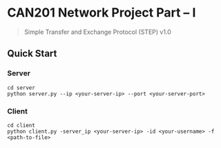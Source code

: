 # CAN201 Network Project Part – I

> Simple Transfer and Exchange Protocol (STEP) v1.0

## Quick Start

### Server

```shell
cd server
python server.py --ip <your-server-ip> --port <your-server-port>
```

### Client

```shell
cd client
python client.py -server_ip <your-server-ip> -id <your-username> -f <path-to-file>
```